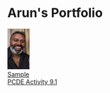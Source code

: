 # Arun's Portfolio
<img src="Me.jpg" width="50">
<br>
<a href ="https://arun-muttu.github.io/GitHubMiniLesson"> Sample <a/>
<br>
<a href ="https://arun-muttu.github.io/PCDE-Activity-9.1/"> PCDE Activity 9.1 <a/>
